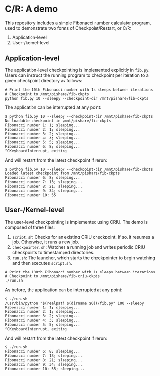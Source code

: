 # C/R: A demo

This repository includes a simple Fibonacci number calculator program, used
to demonstrate two forms of Checkpoint/Restart, or C/R:

1. Application-level
2. User-/kernel-level

## Application-level

The application-level checkpointing is implemented explicitly in `fib.py`.
Users can instruct the running program to checkpoint per iteration to
a given checkpoint directory as follows:

```shell
# Print the 10th Fibonacci number with 1s sleeps between iterations
# Checkpoint to /mnt/pishare/fib-ckpts
python fib.py 10 --sleepy --checkpoint-dir /mnt/pishare/fib-ckpts
```

The application can be interrupted at any point:

```shell
$ python fib.py 10 --sleepy --checkpoint-dir /mnt/pishare/fib-ckpts
No loadable checkpoint in /mnt/pishare/fib-ckpts
Fibonacci number 1: 1; sleeping...
Fibonacci number 2: 1; sleeping...
Fibonacci number 3: 2; sleeping...
Fibonacci number 4: 3; sleeping...
Fibonacci number 5: 5; sleeping...
Fibonacci number 6: 8; sleeping...
^CKeyboardInterrupt, exiting
```

And will restart from the latest checkpoint if rerun:

```shell
$ python fib.py 10 --sleepy --checkpoint-dir /mnt/pishare/fib-ckpts
Loaded latest checkpoint from /mnt/pishare/fib-ckpts
Fibonacci number 6: 8; sleeping...
Fibonacci number 7: 13; sleeping...
Fibonacci number 8: 21; sleeping...
Fibonacci number 9: 34; sleeping...
Fibonacci number 10: 55
```

## User-/Kernel-level

The user-level checkpointing is implemented using CRIU. The demo
is composed of three files:

1. `script.sh`: Checks for an existing CRIU checkpoint. If so, it
   resumes a job. Otherwise, it runs a new job.
2. `checkpointer.sh`: Watches a running job and writes periodic
   CRIU checkpoints to timestamped directories.
3. `run.sh`: The launcher, which starts the checkpointer to begin
   watching and then executes `script.sh`.

```shell
# Print the 100th Fibonacci number with 1s sleeps between iterations
# Checkpoint to /mnt/pishare/fib-criu-ckpts
./run.sh
```

As before, the application can be interrupted at any point:

```shell
$ ./run.sh
/usr/bin/python "$(realpath $(dirname $0))/fib.py" 100 --sleepy
Fibonacci number 1: 1; sleeping...
Fibonacci number 2: 1; sleeping...
Fibonacci number 3: 2; sleeping...
Fibonacci number 4: 3; sleeping...
Fibonacci number 5: 5; sleeping...
^CKeyboardInterrupt, exiting
```

And will restart from the latest checkpoint if rerun:

```shell
$ ./run.sh
Fibonacci number 6: 8; sleeping...
Fibonacci number 7: 13; sleeping...
Fibonacci number 8: 21; sleeping...
Fibonacci number 9: 34; sleeping...
Fibonacci number 10: 55; sleeping...
```

